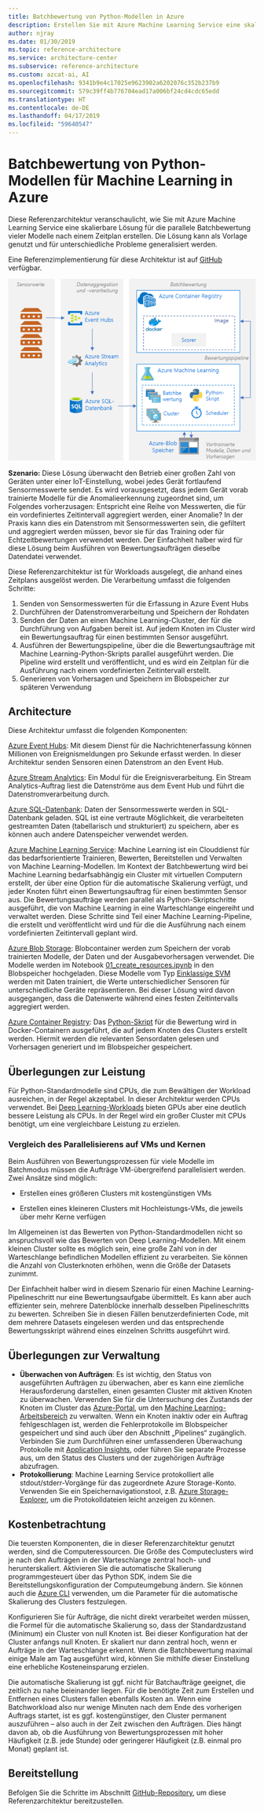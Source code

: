 ```yaml
---
title: Batchbewertung von Python-Modellen in Azure
description: Erstellen Sie mit Azure Machine Learning Service eine skalierbare Lösung für die parallele Batchbewertung von Modellen nach einem Zeitplan.
author: njray
ms.date: 01/30/2019
ms.topic: reference-architecture
ms.service: architecture-center
ms.subservice: reference-architecture
ms.custom: azcat-ai, AI
ms.openlocfilehash: 9341b9e4c17025e9623902a6202076c352b237b9
ms.sourcegitcommit: 579c39ff4b776704ead17a006bf24cd4cdc65edd
ms.translationtype: HT
ms.contentlocale: de-DE
ms.lasthandoff: 04/17/2019
ms.locfileid: "59640547"
---
```

# <a name="batch-scoring-of-python-machine-learning-models-on-azure"></a>Batchbewertung von Python-Modellen für Machine Learning in Azure

Diese Referenzarchitektur veranschaulicht, wie Sie mit Azure Machine Learning Service eine skalierbare Lösung für die parallele Batchbewertung vieler Modelle nach einem Zeitplan erstellen. Die Lösung kann als Vorlage genutzt und für unterschiedliche Probleme generalisiert werden.

Eine Referenzimplementierung für diese Architektur ist auf [GitHub][github] verfügbar.

![Batchbewertung von Python-Modellen in Azure](./_images/batch-scoring-python.png)

**Szenario:** Diese Lösung überwacht den Betrieb einer großen Zahl von Geräten unter einer IoT-Einstellung, wobei jedes Gerät fortlaufend Sensormesswerte sendet. Es wird vorausgesetzt, dass jedem Gerät vorab trainierte Modelle für die Anomalieerkennung zugeordnet sind, um Folgendes vorherzusagen: Entspricht eine Reihe von Messwerten, die für ein vordefiniertes Zeitintervall aggregiert werden, einer Anomalie? In der Praxis kann dies ein Datenstrom mit Sensormesswerten sein, die gefiltert und aggregiert werden müssen, bevor sie für das Training oder für Echtzeitbewertungen verwendet werden. Der Einfachheit halber wird für diese Lösung beim Ausführen von Bewertungsaufträgen dieselbe Datendatei verwendet.

Diese Referenzarchitektur ist für Workloads ausgelegt, die anhand eines Zeitplans ausgelöst werden. Die Verarbeitung umfasst die folgenden Schritte:

1. Senden von Sensormesswerten für die Erfassung in Azure Event Hubs
2. Durchführen der Datenstromverarbeitung und Speichern der Rohdaten
3. Senden der Daten an einen Machine Learning-Cluster, der für die Durchführung von Aufgaben bereit ist. Auf jedem Knoten im Cluster wird ein Bewertungsauftrag für einen bestimmten Sensor ausgeführt. 
4. Ausführen der Bewertungspipeline, über die die Bewertungsaufträge mit Machine Learning-Python-Skripts parallel ausgeführt werden. Die Pipeline wird erstellt und veröffentlicht, und es wird ein Zeitplan für die Ausführung nach einem vordefinierten Zeitintervall erstellt.
5. Generieren von Vorhersagen und Speichern im Blobspeicher zur späteren Verwendung

## <a name="architecture"></a>Architecture

Diese Architektur umfasst die folgenden Komponenten:

[Azure Event Hubs][event-hubs]: Mit diesem Dienst für die Nachrichtenerfassung können Millionen von Ereignismeldungen pro Sekunde erfasst werden. In dieser Architektur senden Sensoren einen Datenstrom an den Event Hub.

[Azure Stream Analytics][stream-analytics]: Ein Modul für die Ereignisverarbeitung. Ein Stream Analytics-Auftrag liest die Datenströme aus dem Event Hub und führt die Datenstromverarbeitung durch.

[Azure SQL-Datenbank][sql-database]: Daten der Sensormesswerte werden in SQL-Datenbank geladen. SQL ist eine vertraute Möglichkeit, die verarbeiteten gestreamten Daten (tabellarisch und strukturiert) zu speichern, aber es können auch andere Datenspeicher verwendet werden.

[Azure Machine Learning Service][amls]: Machine Learning ist ein Clouddienst für das bedarfsorientierte Trainieren, Bewerten, Bereitstellen und Verwalten von Machine Learning-Modellen. Im Kontext der Batchbewertung wird bei Machine Learning bedarfsabhängig ein Cluster mit virtuellen Computern erstellt, der über eine Option für die automatische Skalierung verfügt, und jeder Knoten führt einen Bewertungsauftrag für einen bestimmten Sensor aus. Die Bewertungsaufträge werden parallel als Python-Skriptschritte ausgeführt, die von Machine Learning in eine Warteschlange eingereiht und verwaltet werden. Diese Schritte sind Teil einer Machine Learning-Pipeline, die erstellt und veröffentlicht wird und für die die Ausführung nach einem vordefinierten Zeitintervall geplant wird.

[Azure Blob Storage][storage]: Blobcontainer werden zum Speichern der vorab trainierten Modelle, der Daten und der Ausgabevorhersagen verwendet. Die Modelle werden im Notebook [01_create_resources.ipynb][create-resources] in den Blobspeicher hochgeladen. Diese Modelle vom Typ [Einklassige SVM][one-class-svm] werden mit Daten trainiert, die Werte unterschiedlicher Sensoren für unterschiedliche Geräte repräsentieren. Bei dieser Lösung wird davon ausgegangen, dass die Datenwerte während eines festen Zeitintervalls aggregiert werden.

[Azure Container Registry][acr]: Das [Python-Skript][pyscript] für die Bewertung wird in Docker-Containern ausgeführt, die auf jedem Knoten des Clusters erstellt werden. Hiermit werden die relevanten Sensordaten gelesen und Vorhersagen generiert und im Blobspeicher gespeichert.

## <a name="performance-considerations"></a>Überlegungen zur Leistung

Für Python-Standardmodelle sind CPUs, die zum Bewältigen der Workload ausreichen, in der Regel akzeptabel. In dieser Architektur werden CPUs verwendet. Bei [Deep Learning-Workloads][deep] bieten GPUs aber eine deutlich bessere Leistung als CPUs. In der Regel wird ein großer Cluster mit CPUs benötigt, um eine vergleichbare Leistung zu erzielen.

### <a name="parallelizing-across-vms-versus-cores"></a>Vergleich des Parallelisierens auf VMs und Kernen

Beim Ausführen von Bewertungsprozessen für viele Modelle im Batchmodus müssen die Aufträge VM-übergreifend parallelisiert werden. Zwei Ansätze sind möglich:

* Erstellen eines größeren Clusters mit kostengünstigen VMs

* Erstellen eines kleineren Clusters mit Hochleistungs-VMs, die jeweils über mehr Kerne verfügen

Im Allgemeinen ist das Bewerten von Python-Standardmodellen nicht so anspruchsvoll wie das Bewerten von Deep Learning-Modellen. Mit einem kleinen Cluster sollte es möglich sein, eine große Zahl von in der Warteschlange befindlichen Modellen effizient zu verarbeiten. Sie können die Anzahl von Clusterknoten erhöhen, wenn die Größe der Datasets zunimmt.

Der Einfachheit halber wird in diesem Szenario für einen Machine Learning-Pipelineschritt nur eine Bewertungsaufgabe übermittelt. Es kann aber auch effizienter sein, mehrere Datenblöcke innerhalb desselben Pipelineschritts zu bewerten. Schreiben Sie in diesen Fällen benutzerdefinierten Code, mit dem mehrere Datasets eingelesen werden und das entsprechende Bewertungsskript während eines einzelnen Schritts ausgeführt wird.

## <a name="management-considerations"></a>Überlegungen zur Verwaltung

- **Überwachen von Aufträgen**: Es ist wichtig, den Status von ausgeführten Aufträgen zu überwachen, aber es kann eine ziemliche Herausforderung darstellen, einen gesamten Cluster mit aktiven Knoten zu überwachen. Verwenden Sie für die Untersuchung des Zustands der Knoten im Cluster das [Azure-Portal][portal], um den [Machine Learning-Arbeitsbereich][ml-workspace] zu verwalten. Wenn ein Knoten inaktiv oder ein Auftrag fehlgeschlagen ist, werden die Fehlerprotokolle im Blobspeicher gespeichert und sind auch über den Abschnitt „Pipelines“ zugänglich. Verbinden Sie zum Durchführen einer umfassenderen Überwachung Protokolle mit [Application Insights][app-insights], oder führen Sie separate Prozesse aus, um den Status des Clusters und der zugehörigen Aufträge abzufragen.
- **Protokollierung**: Machine Learning Service protokolliert alle stdout/stderr-Vorgänge für das zugeordnete Azure Storage-Konto. Verwenden Sie ein Speichernavigationstool, z.B. [Azure Storage-Explorer][explorer], um die Protokolldateien leicht anzeigen zu können.

## <a name="cost-considerations"></a>Kostenbetrachtung

Die teuersten Komponenten, die in dieser Referenzarchitektur genutzt werden, sind die Computeressourcen. Die Größe des Computeclusters wird je nach den Aufträgen in der Warteschlange zentral hoch- und herunterskaliert. Aktivieren Sie die automatische Skalierung programmgesteuert über das Python SDK, indem Sie die Bereitstellungskonfiguration der Computeumgebung ändern. Sie können auch die [Azure CLI][cli] verwenden, um die Parameter für die automatische Skalierung des Clusters festzulegen.

Konfigurieren Sie für Aufträge, die nicht direkt verarbeitet werden müssen, die Formel für die automatische Skalierung so, dass der Standardzustand (Minimum) ein Cluster von null Knoten ist. Bei dieser Konfiguration hat der Cluster anfangs null Knoten. Er skaliert nur dann zentral hoch, wenn er Aufträge in der Warteschlange erkennt. Wenn die Batchbewertung maximal einige Male am Tag ausgeführt wird, können Sie mithilfe dieser Einstellung eine erhebliche Kosteneinsparung erzielen.

Die automatische Skalierung ist ggf. nicht für Batchaufträge geeignet, die zeitlich zu nahe beieinander liegen. Für die benötigte Zeit zum Erstellen und Entfernen eines Clusters fallen ebenfalls Kosten an. Wenn eine Batchworkload also nur wenige Minuten nach dem Ende des vorherigen Auftrags startet, ist es ggf. kostengünstiger, den Cluster permanent auszuführen – also auch in der Zeit zwischen den Aufträgen. Dies hängt davon ab, ob die Ausführung von Bewertungsprozessen mit hoher Häufigkeit (z.B. jede Stunde) oder geringerer Häufigkeit (z.B. einmal pro Monat) geplant ist.

## <a name="deployment"></a>Bereitstellung

Befolgen Sie die Schritte im Abschnitt [GitHub-Repository][github], um diese Referenzarchitektur bereitzustellen.

[acr]: /azure/container-registry/container-registry-intro
[ai]: /azure/application-insights/app-insights-overview
[aml-compute]: /azure/machine-learning/service/how-to-set-up-training-targets#amlcompute
[amls]: /azure/machine-learning/service/overview-what-is-azure-ml
[automatic-scaling]: /azure/batch/batch-automatic-scaling
[azure-files]: /azure/storage/files/storage-files-introduction
[cli]: /cli/azure
[create-resources]: https://github.com/Microsoft/AMLBatchScoringPipeline/blob/master/01_create_resources.ipynb
[deep]: /azure/architecture/reference-architectures/ai/batch-scoring-deep-learning
[event-hubs]: /azure/event-hubs/event-hubs-geo-dr
[explorer]: https://azure.microsoft.com/en-us/features/storage-explorer/
[github]: https://github.com/Microsoft/AMLBatchScoringPipeline
[one-class-svm]: http://scikit-learn.org/stable/modules/generated/sklearn.svm.OneClassSVM.html
[portal]: https://portal.azure.com
[ml-workspace]: /azure/machine-learning/studio/create-workspace
[python-script]: https://github.com/Azure/BatchAIAnomalyDetection/blob/master/batchai/predict.py
[pyscript]: https://github.com/Microsoft/AMLBatchScoringPipeline/blob/master/scripts/predict.py
[storage]: /azure/storage/blobs/storage-blobs-overview
[stream-analytics]: /azure/stream-analytics/
[sql-database]: /azure/sql-database/
[app-insights]: /azure/application-insights/app-insights-overview
